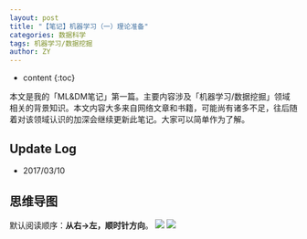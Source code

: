 ```yaml
---
layout: post
title: "【笔记】机器学习（一）理论准备"
categories: 数据科学
tags: 机器学习/数据挖掘
author: ZY
---
```


* content
{:toc}

本文是我的「ML&DM笔记」第一篇。主要内容涉及「机器学习/数据挖掘」领域相关的背景知识。本文内容大多来自网络文章和书籍，可能尚有诸多不足，往后随着对该领域认识的加深会继续更新此笔记。大家可以简单作为了解。




## Update Log
- 2017/03/10

## 思维导图
默认阅读顺序：**从右→左，顺时针方向**。
![](https://raw.githubusercontent.com/woaielf/woaielf.github.io/master/_posts/Pic/1703/170310-1.png)
![](https://raw.githubusercontent.com/woaielf/woaielf.github.io/master/_posts/Pic/1703/170310-2.png)


